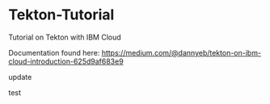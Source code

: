 # Tekton-Tutorial
Tutorial on Tekton with IBM Cloud

Documentation found here: https://medium.com/@dannyeb/tekton-on-ibm-cloud-introduction-625d9af683e9

update 

test
